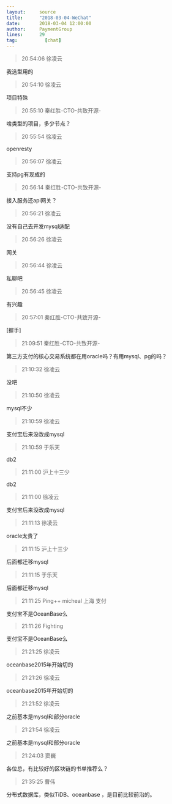 ```yaml
---
layout:     source 
title:      "2018-03-04-WeChat"
date:       2018-03-04 12:00:00
author:     PaymentGroup
lines:      29 
tag:		  [chat]
---
```

> 20:54:06  徐凌云  
   
我选型用的  
   
> 20:54:10  徐凌云  
   
项目特殊  
   
> 20:55:10  秦红胜-CTO-共致开源-  
   
啥类型的项目，多少节点？  
   
> 20:55:54  徐凌云  
   
openresty  
   
> 20:56:07  徐凌云  
   
支持pg有现成的  
   
> 20:56:14  秦红胜-CTO-共致开源-  
   
接入服务还api网关？  
   
> 20:56:21  徐凌云  
   
没有自己去开发mysql适配  
   
> 20:56:26  徐凌云  
   
网关  
   
> 20:56:44  徐凌云  
   
私聊吧  
   
> 20:56:45  徐凌云  
   
有兴趣  
   
> 20:57:01  秦红胜-CTO-共致开源-  
   
[握手]  
   
> 21:09:51  秦红胜-CTO-共致开源-  
   
第三方支付的核心交易系统都在用oracle吗？有用mysql、pg的吗？  
   
> 21:10:32  徐凌云  
   
没吧  
   
> 21:10:50  徐凌云  
   
mysql不少  
   
> 21:10:59  徐凌云  
   
支付宝后来没改成mysql  
   
> 21:10:59  于乐天  
   
db2  
   
> 21:11:00  沪上十三少  
   
db2  
   
> 21:11:00  徐凌云  
   
支付宝后来没改成mysql  
   
> 21:11:13  徐凌云  
   
oracle太贵了  
   
> 21:11:15  沪上十三少  
   
后面都迁移mysql  
   
> 21:11:15  于乐天  
   
后面都迁移mysql  
   
> 21:11:25  Ping++ micheal 上海 支付   
   
支付宝不是OceanBase么  
   
> 21:11:26  Fighting  
   
支付宝不是OceanBase么  
   
> 21:21:25  徐凌云  
   
oceanbase2015年开始切的  
   
> 21:21:26  徐凌云  
   
oceanbase2015年开始切的  
   
> 21:21:52  徐凌云  
   
之前基本是mysql和部分oracle  
   
> 21:21:54  徐凌云  
   
之前基本是mysql和部分oracle  
   
> 21:24:03  窦巍  
   
各位总，有比较好的区块链的书单推荐么？  
   
> 21:35:25  曹伟  
   
分布式数据库，类似TiDB、oceanbase ，是目前比较前沿的。  
   
